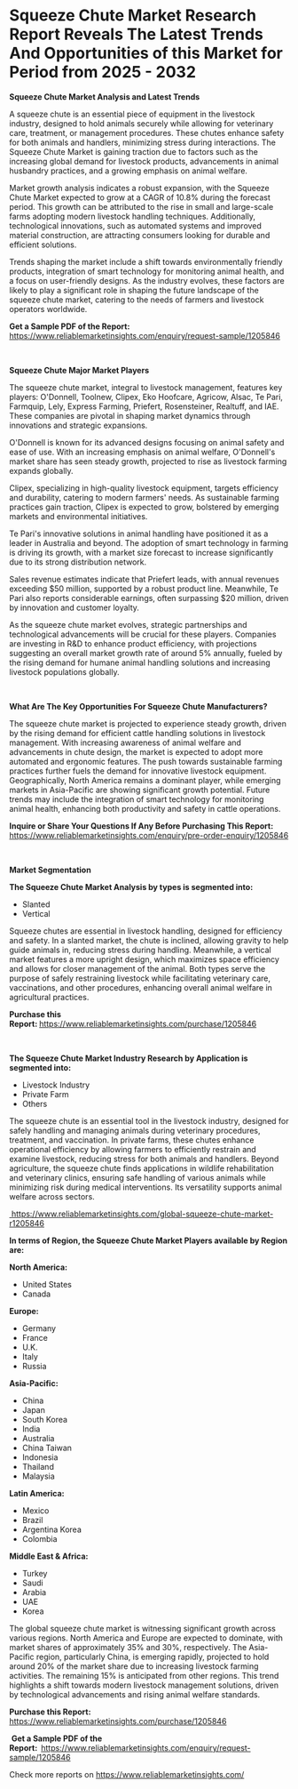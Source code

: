 <p><h1>Squeeze Chute Market Research Report Reveals The Latest Trends And Opportunities of this Market for Period from 2025 - 2032</h1></p><p><strong>Squeeze Chute Market Analysis and Latest Trends</strong></p>
<p><p>A squeeze chute is an essential piece of equipment in the livestock industry, designed to hold animals securely while allowing for veterinary care, treatment, or management procedures. These chutes enhance safety for both animals and handlers, minimizing stress during interactions. The Squeeze Chute Market is gaining traction due to factors such as the increasing global demand for livestock products, advancements in animal husbandry practices, and a growing emphasis on animal welfare.</p><p>Market growth analysis indicates a robust expansion, with the Squeeze Chute Market expected to grow at a CAGR of 10.8% during the forecast period. This growth can be attributed to the rise in small and large-scale farms adopting modern livestock handling techniques. Additionally, technological innovations, such as automated systems and improved material construction, are attracting consumers looking for durable and efficient solutions.</p><p>Trends shaping the market include a shift towards environmentally friendly products, integration of smart technology for monitoring animal health, and a focus on user-friendly designs. As the industry evolves, these factors are likely to play a significant role in shaping the future landscape of the squeeze chute market, catering to the needs of farmers and livestock operators worldwide.</p></p>
<p><strong>Get a Sample PDF of the Report:&nbsp;</strong> <a href="https://www.reliablemarketinsights.com/enquiry/request-sample/1205846?utm_campaign=3258&utm_medium=2&utm_source=Github&utm_content=ia&utm_term=10042025&utm_id=squeeze-chute">https://www.reliablemarketinsights.com/enquiry/request-sample/1205846</a></p>
<p>&nbsp;</p>
<p><strong>Squeeze Chute Major Market Players</strong></p>
<p><p>The squeeze chute market, integral to livestock management, features key players: O'Donnell, Toolnew, Clipex, Eko Hoofcare, Agricow, Alsac, Te Pari, Farmquip, Lely, Express Farming, Priefert, Rosensteiner, Realtuff, and IAE. These companies are pivotal in shaping market dynamics through innovations and strategic expansions.</p><p>O'Donnell is known for its advanced designs focusing on animal safety and ease of use. With an increasing emphasis on animal welfare, O'Donnell's market share has seen steady growth, projected to rise as livestock farming expands globally.</p><p>Clipex, specializing in high-quality livestock equipment, targets efficiency and durability, catering to modern farmers' needs. As sustainable farming practices gain traction, Clipex is expected to grow, bolstered by emerging markets and environmental initiatives.</p><p>Te Pari's innovative solutions in animal handling have positioned it as a leader in Australia and beyond. The adoption of smart technology in farming is driving its growth, with a market size forecast to increase significantly due to its strong distribution network.</p><p>Sales revenue estimates indicate that Priefert leads, with annual revenues exceeding $50 million, supported by a robust product line. Meanwhile, Te Pari also reports considerable earnings, often surpassing $20 million, driven by innovation and customer loyalty.</p><p>As the squeeze chute market evolves, strategic partnerships and technological advancements will be crucial for these players. Companies are investing in R&D to enhance product efficiency, with projections suggesting an overall market growth rate of around 5% annually, fueled by the rising demand for humane animal handling solutions and increasing livestock populations globally.</p></p>
<p>&nbsp;</p>
<p><strong>What Are The Key Opportunities For Squeeze Chute Manufacturers?</strong></p>
<p><p>The squeeze chute market is projected to experience steady growth, driven by the rising demand for efficient cattle handling solutions in livestock management. With increasing awareness of animal welfare and advancements in chute design, the market is expected to adopt more automated and ergonomic features. The push towards sustainable farming practices further fuels the demand for innovative livestock equipment. Geographically, North America remains a dominant player, while emerging markets in Asia-Pacific are showing significant growth potential. Future trends may include the integration of smart technology for monitoring animal health, enhancing both productivity and safety in cattle operations.</p></p>
<p><strong>Inquire or Share Your Questions If Any Before Purchasing This Report:</strong> <a href="https://www.reliablemarketinsights.com/enquiry/pre-order-enquiry/1205846?utm_campaign=3258&utm_medium=2&utm_source=Github&utm_content=ia&utm_term=10042025&utm_id=squeeze-chute">https://www.reliablemarketinsights.com/enquiry/pre-order-enquiry/1205846</a></p>
<p>&nbsp;</p>
<p><strong>Market Segmentation</strong></p>
<p><strong>The Squeeze Chute Market Analysis by types is segmented into:</strong></p>
<p><ul><li>Slanted</li><li>Vertical</li></ul></p>
<p><p>Squeeze chutes are essential in livestock handling, designed for efficiency and safety. In a slanted market, the chute is inclined, allowing gravity to help guide animals in, reducing stress during handling. Meanwhile, a vertical market features a more upright design, which maximizes space efficiency and allows for closer management of the animal. Both types serve the purpose of safely restraining livestock while facilitating veterinary care, vaccinations, and other procedures, enhancing overall animal welfare in agricultural practices.</p></p>
<p><strong>Purchase this Report:&nbsp;</strong><a href="https://www.reliablemarketinsights.com/purchase/1205846?utm_campaign=3258&utm_medium=2&utm_source=Github&utm_content=ia&utm_term=10042025&utm_id=squeeze-chute">https://www.reliablemarketinsights.com/purchase/1205846</a></p>
<p>&nbsp;</p>
<p><strong>The Squeeze Chute Market Industry Research by Application is segmented into:</strong></p>
<p><ul><li>Livestock Industry</li><li>Private Farm</li><li>Others</li></ul></p>
<p><p>The squeeze chute is an essential tool in the livestock industry, designed for safely handling and managing animals during veterinary procedures, treatment, and vaccination. In private farms, these chutes enhance operational efficiency by allowing farmers to efficiently restrain and examine livestock, reducing stress for both animals and handlers. Beyond agriculture, the squeeze chute finds applications in wildlife rehabilitation and veterinary clinics, ensuring safe handling of various animals while minimizing risk during medical interventions. Its versatility supports animal welfare across sectors.</p></p>
<p><a href="https://www.reliablemarketinsights.com/global-squeeze-chute-market-r1205846?utm_campaign=3258&utm_medium=2&utm_source=Github&utm_content=ia&utm_term=10042025&utm_id=squeeze-chute">&nbsp;https://www.reliablemarketinsights.com/global-squeeze-chute-market-r1205846</a></p>
<p><strong>In terms of Region, the Squeeze Chute Market Players available by Region are:</strong></p>
<p>
    <p> <strong> North America: </strong>
        <ul>
            <li>United States</li>
            <li>Canada</li>
        </ul>
        </p> 
    <p> <strong> Europe: </strong>
        <ul>
            <li>Germany</li>
            <li>France</li>
            <li>U.K.</li>
            <li>Italy</li>
            <li>Russia</li>
        </ul>
        </p> 
    <p> <strong> Asia-Pacific: </strong>
        <ul>
            <li>China</li>
            <li>Japan</li>
            <li>South Korea</li>
            <li>India</li>
            <li>Australia</li>
            <li>China Taiwan</li>
            <li>Indonesia</li>
            <li>Thailand</li>
            <li>Malaysia</li>
        </ul>
        </p> 
    <p> <strong> Latin America: </strong>
        <ul>
            <li>Mexico</li>
            <li>Brazil</li>
            <li>Argentina Korea</li>
            <li>Colombia</li>
        </ul>
        </p> 
    <p> <strong> Middle East & Africa: </strong>
        <ul>
            <li>Turkey</li>
            <li>Saudi</li>
            <li>Arabia</li>
            <li>UAE</li>
            <li>Korea</li>
        </ul>
    </p>
    </p>
<p><p>The global squeeze chute market is witnessing significant growth across various regions. North America and Europe are expected to dominate, with market shares of approximately 35% and 30%, respectively. The Asia-Pacific region, particularly China, is emerging rapidly, projected to hold around 20% of the market share due to increasing livestock farming activities. The remaining 15% is anticipated from other regions. This trend highlights a shift towards modern livestock management solutions, driven by technological advancements and rising animal welfare standards.</p></p>
<p><strong>Purchase this Report: </strong><a href="https://www.reliablemarketinsights.com/purchase/1205846?utm_campaign=3258&utm_medium=2&utm_source=Github&utm_content=ia&utm_term=10042025&utm_id=squeeze-chute">https://www.reliablemarketinsights.com/purchase/1205846</a></p>
<p>&nbsp;<strong>Get a Sample PDF of the Report:&nbsp;&nbsp;</strong><a href="https://www.reliablemarketinsights.com/enquiry/request-sample/1205846?utm_campaign=3258&utm_medium=2&utm_source=Github&utm_content=ia&utm_term=10042025&utm_id=squeeze-chute">https://www.reliablemarketinsights.com/enquiry/request-sample/1205846</a></p>
<p><strong></strong></p>
<p>Check more reports on <a href="https://www.reliablemarketinsights.com/?utm_campaign=3258&utm_medium=2&utm_source=Github&utm_content=ia&utm_term=10042025&utm_id=squeeze-chute">https://www.reliablemarketinsights.com/</a></p>